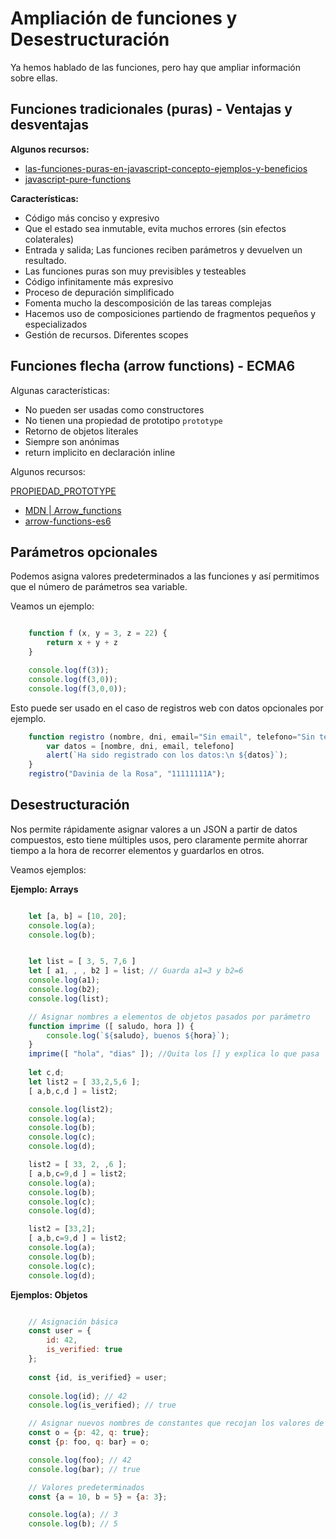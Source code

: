 # Ampliación de funciones y Desestructuración

Ya hemos hablado de las funciones, pero hay que ampliar información sobre ellas.

## Funciones tradicionales (puras) - Ventajas y desventajas
**Algunos recursos:**
- [las-funciones-puras-en-javascript-concepto-ejemplos-y-beneficios](http://www.etnassoft.com/2016/06/21/las-funciones-puras-en-javascript-concepto-ejemplos-y-beneficios/)
- [javascript-pure-functions](https://willtaylor.blog/javascript-pure-functions/)


**Características:**
- Código más conciso y expresivo
- Que el estado sea inmutable, evita muchos errores (sin efectos colaterales)
- Entrada y salida; Las funciones reciben parámetros y devuelven un resultado.
- Las funciones puras son muy previsibles y testeables
- Código infinitamente más expresivo
- Proceso de depuración simplificado
- Fomenta mucho la descomposición de las tareas complejas
- Hacemos uso de composiciones partiendo de fragmentos pequeños y especializados
- Gestión de recursos. Diferentes scopes


## Funciones flecha (arrow functions) - ECMA6
Algunas características:
- No pueden ser usadas como constructores
- No tienen una propiedad de prototipo `prototype`
- Retorno de objetos literales
- Siempre son anónimas
- return implicito en declaración inline

Algunos recursos: 

[PROPIEDAD_PROTOTYPE](https://developer.mozilla.org/es/docs/Learn/JavaScript/Objects/Object_prototypes)
- [MDN | Arrow_functions](https://developer.mozilla.org/es/docs/Web/JavaScript/Referencia/Funciones/Arrow_functions)
- [arrow-functions-es6](https://desarrolloweb.com/articulos/arrow-functions-es6.html)

## Parámetros opcionales
Podemos asigna valores predeterminados a las funciones y así permitimos que el número de parámetros sea variable. 

Veamos un ejemplo: 

```Javascript

    function f (x, y = 3, z = 22) {
        return x + y + z
    }

    console.log(f(3));
    console.log(f(3,0));
    console.log(f(3,0,0));

```

Esto puede ser usado en el caso de registros web con datos opcionales por ejemplo.

```javascript
    function registro (nombre, dni, email="Sin email", telefono="Sin teléfono") {
        var datos = [nombre, dni, email, telefono]
        alert(`Ha sido registrado con los datos:\n ${datos}`);
    }
    registro("Davinia de la Rosa", "11111111A");
```


## Desestructuración

Nos permite rápidamente asignar valores a un JSON a partir de datos compuestos, esto tiene múltiples usos, pero claramente permite ahorrar tiempo a la hora de recorrer elementos y guardarlos en otros.

Veamos ejemplos:

**Ejemplo: Arrays**
```Javascript 

    let [a, b] = [10, 20];
    console.log(a);
    console.log(b);


    let list = [ 3, 5, 7,6 ]
    let [ a1, , , b2 ] = list; // Guarda a1=3 y b2=6
    console.log(a1);
    console.log(b2);
    console.log(list);

    // Asignar nombres a elementos de objetos pasados por parámetro
    function imprime ([ saludo, hora ]) {
        console.log(`${saludo}, buenos ${hora}`);
    }
    imprime([ "hola", "dias" ]); //Quita los [] y explica lo que pasa
    
    let c,d;
    let list2 = [ 33,2,5,6 ];
    [ a,b,c,d ] = list2;

    console.log(list2);
    console.log(a);
    console.log(b);
    console.log(c);
    console.log(d);

    list2 = [ 33, 2, ,6 ];
    [ a,b,c=9,d ] = list2;
    console.log(a);
    console.log(b);
    console.log(c);
    console.log(d);

    list2 = [33,2];
    [ a,b,c=9,d ] = list2;
    console.log(a);
    console.log(b);
    console.log(c);
    console.log(d);

```

**Ejemplos: Objetos**

```Javascript

    // Asignación básica
    const user = {
        id: 42,
        is_verified: true
    };
    
    const {id, is_verified} = user;
    
    console.log(id); // 42
    console.log(is_verified); // true 

    // Asignar nuevos nombres de constantes que recojan los valores de o
    const o = {p: 42, q: true};
    const {p: foo, q: bar} = o;

    console.log(foo); // 42 
    console.log(bar); // true

    // Valores predeterminados
    const {a = 10, b = 5} = {a: 3};

    console.log(a); // 3
    console.log(b); // 5

```
